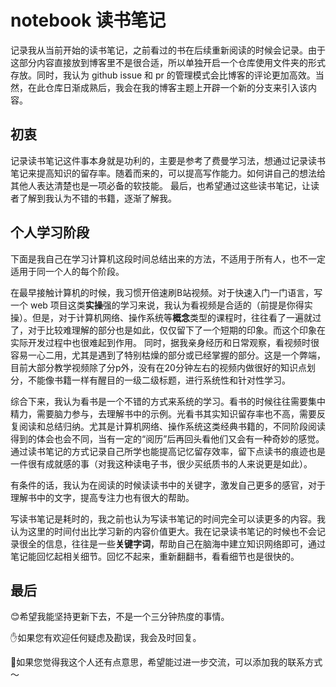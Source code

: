 # notebook 读书笔记

记录我从当前开始的读书笔记，之前看过的书在后续重新阅读的时候会记录。由于这部分内容直接放到博客里不是很合适，所以单独开启一个仓库使用文件夹的形式存放。同时，我认为 github issue 和 pr 的管理模式会比博客的评论更加高效。当然，在此仓库日渐成熟后，我会在我的博客主题上开辟一个新的分支来引入该内容。

## 初衷

记录读书笔记这件事本身就是功利的，主要是参考了费曼学习法，想通过记录读书笔记来提高知识的留存率。随着而来的，可以提高写作能力。如何讲自己的想法给其他人表达清楚也是一项必备的软技能。
最后，也希望通过这些读书笔记，让读者了解到我认为不错的书籍，逐渐了解我。

## 个人学习阶段

下面是我自己在学习计算机这段时间总结出来的方法，不适用于所有人，也不一定适用于同一个人的每个阶段。

在最早接触计算机的时候，我习惯开倍速刷B站视频。对于快速入门一门语言，写一个 web 项目这类**实操**强的学习来说，我认为看视频是合适的（前提是你得实操）。但是，对于计算机网络、操作系统等**概念**类型的课程时，往往看了一遍就过了，对于比较难理解的部分也是如此，仅仅留下了一个短期的印象。而这个印象在实际开发过程中也很难起到作用。
同时，据我亲身经历和日常观察，看视频时很容易一心二用，尤其是遇到了特别枯燥的部分或已经掌握的部分。这是一个弊端，目前大部分教学视频除了分p外，没有在20分钟左右的视频内做很好的知识点划分，不能像书籍一样有醒目的一级二级标题，进行系统性和针对性学习。

综合下来，我认为看书是一个不错的方式来系统的学习。看书的时候往往需要集中精力，需要脑力参与，去理解书中的示例。光看书其实知识留存率也不高，需要反复阅读和总结归纳。尤其是计算机网络、操作系统这类经典书籍的，不同阶段阅读得到的体会也会不同，当有一定的“阅历”后再回头看他们又会有一种奇妙的感觉。通过读书笔记的方式记录自己所学也能提高记忆留存效率，留下点读书的痕迹也是一件很有成就感的事（对我这种读电子书，很少买纸质书的人来说更是如此）。

有条件的话，我认为在阅读的时候读读书中的关键字，激发自己更多的感官，对于理解书中的文字，提高专注力也有很大的帮助。

写读书笔记是耗时的，我之前也认为写读书笔记的时间完全可以读更多的内容。我认为这里的时间付出比学习新的内容价值更大。我在记录读书笔记的时候也不会记录很全的信息，往往是一些**关键字词**，帮助自己在脑海中建立知识网络即可，通过笔记能回忆起相关细节。回忆不起来，重新翻翻书，看看细节也是很快的。


## 最后

😊希望我能坚持更新下去，不是一个三分钟热度的事情。

✋如果您有欢迎任何疑虑及勘误，我会及时回复。

👬如果您觉得我这个人还有点意思，希望能过进一步交流，可以添加我的联系方式～




